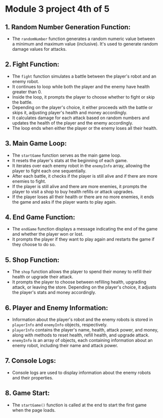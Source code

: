 # Module 3 project 4th of 5

## 1. Random Number Generation Function:

- The <code>randomNumber</code> function generates a random numeric value between a minimum and maximum value (inclusive). It's used to generate random damage values for attacks.

## 2. Fight Function:

- The <code>fight</code> function simulates a battle between the player's robot and an enemy robot.
- It continues to loop while both the player and the enemy have health greater than 0.
- Inside the loop, it prompts the player to choose whether to fight or skip the battle.
- Depending on the player's choice, it either proceeds with the battle or skips it, adjusting player's health and money accordingly.
- It calculates damage for each attack based on random numbers and updates the health of the player and the enemy accordingly.
- The loop ends when either the player or the enemy loses all their health.

## 3. Main Game Loop:

- The <code>startGame</code> function serves as the main game loop.
- It resets the player's stats at the beginning of each game.
- It iterates over each enemy robot in the <code>enemyInfo</code> array, allowing the player to fight each one sequentially.
- After each battle, it checks if the player is still alive and if there are more enemies to fight.
- If the player is still alive and there are more enemies, it prompts the player to visit a shop to buy health refills or attack upgrades.
- If the player loses all their health or there are no more enemies, it ends the game and asks if the player wants to play again.

## 4. End Game Function:

- The <code>endGame</code> function displays a message indicating the end of the game and whether the player won or lost.
- It prompts the player if they want to play again and restarts the game if they choose to do so.

## 5. Shop Function:

- The <code>shop</code> function allows the player to spend their money to refill their health or upgrade their attack.
- It prompts the player to choose between refilling health, upgrading attack, or leaving the store.
Depending on the player's choice, it adjusts the player's stats and money accordingly.

## 6. Player and Enemy Information:

- Information about the player's robot and the enemy robots is stored in <code>playerInfo</code> and <code>enemyInfo</code> objects, respectively.
- <code>playerInfo</code> contains the player's name, health, attack power, and money, along with methods to reset health, refill health, and upgrade attack.
- <code>enemyInfo</code> is an array of objects, each containing information about an enemy robot, including their name and attack power.

## 7. Console Logs:

- Console logs are used to display information about the enemy robots and their properties.

## 8. Game Start:

- The <code>startGame()</code> function is called at the end to start the first game when the page loads.

